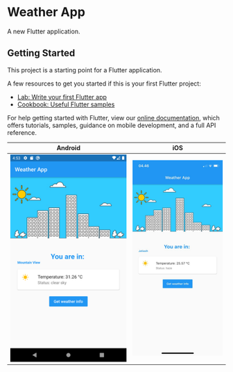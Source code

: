 # Weather App

A new Flutter application.

## Getting Started

This project is a starting point for a Flutter application.

A few resources to get you started if this is your first Flutter project:

- [Lab: Write your first Flutter app](https://flutter.dev/docs/get-started/codelab)
- [Cookbook: Useful Flutter samples](https://flutter.dev/docs/cookbook)

For help getting started with Flutter, view our
[online documentation](https://flutter.dev/docs), which offers tutorials,
samples, guidance on mobile development, and a full API reference.

Android            |  iOS
:-------------------------:|:-------------------------:
![](https://github.com/hanifmhd/Flutter-Weather-App/blob/main/screenshot/android.png)  |  ![](https://github.com/hanifmhd/Flutter-Weather-App/blob/main/screenshot/ios.jpeg)
